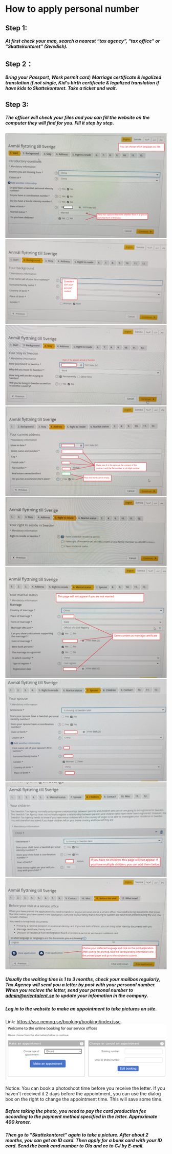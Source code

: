 # How to apply personal number
## Step 1:
##### At first check your map, search a nearest “tax agency”, “tax office” or ”Skattekontoret” (Swedish).

## Step 2：
##### Bring your Passport, Work permit card; Marriage certificate & legalized translation if not single, Kid's birth certificate & legalized translation if have kids to Skattekontoret. Take a ticket and wait.

## Step 3:
##### The officer will check your files and you can fill the website on the computer they will find for you. Fill it step by step.
![Aaron Swartz](images/pn/1.png)
![Aaron Swartz](images/pn/2.png)
![Aaron Swartz](images/pn/3.png)
![Aaron Swartz](images/pn/4.png)
![Aaron Swartz](images/pn/5.png)
![Aaron Swartz](images/pn/6.png)
![Aaron Swartz](images/pn/7.png)
![Aaron Swartz](images/pn/8.png)
![Aaron Swartz](images/pn/9.png)

##### Usually the waiting time is 1 to 3 months, check your mailbox regularly, Tax Agency will send you a letter by post with your personal number. When you recieve the letter, send your personal number to admin@orientalent.se to update your infomation in the company.

##### Log in to the website to make an appointment to take pictures on site. 

Link: https://ssc.nemoq.se/booking/booking/index/ssc
![Aaron Swartz](images/pn/10.png)

Notice: You can book a photoshoot time before you receive the letter. If you haven't received it 2 days before the appointment, you can use the dialog box on the right to change the appointment time. This will save some time.

##### Before taking the photo, you need to pay the card production fee according to the payment method specified in the letter. Approximate 400 kroner.

##### Then go to "Skattekontoret" again to take a picture. After about 2 months, you can get an ID card. Then apply for a bank card with your ID card. Send the bank card number to Ola and cc to CJ by E-mail.
